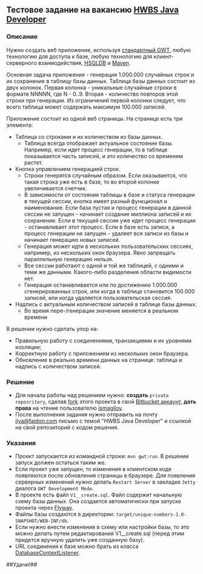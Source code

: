 ## Тестовое задание на вакансию **[HWBS Java Developer](https://moikrug.ru/vacancies/1000005277)**

### Описание ###

Нужно создать веб приложение, используя [стандартный GWT](http://www.gwtproject.org), любую технологию для доступа к базе, любую технологию для клиент-серверного взаимодействия, [HSQLDB](hsqldb.org) и [Maven](https://maven.apache.org).

Основная задача приложения - генерация 1.000.000 случайных строк и их сохранение в таблицу базы данных. Таблица базы данных состоит из двух колонок. Первая колонка - уникальные случайные строки в формате NNNNN, где N - 0..9. Вторая - количество повторов этой строки при генерации. Из ограничений первой колонки следует, что всего таблица может содержать максимум 100.000 записей. 

Приложение состоит из одной веб страницы. На странице есть три элемента:

* Таблица со строками и их количеством из базы данных. 
    * Таблица всегда отображает актуальное состояние базы. Например, если идет процесс генерации, то в таблице показывается часть записей, и это количество со временем растет.
* Кнопка управлением генерацией строк. 
    * Строки генерятся случайным образом. Если оказывается, что такая строка уже есть в базе, то во второй колонке увеличивается счетчик.
    * В зависимости от состояния таблицы в базе и статуса генерации в текущей сессии, кнопка имеет разный функционал и наименование. Если база пустая и процесс генерации в данной сессии не запущен - начинает создание миллиона записей и их сохранение. Если в текущей сессии уже идет процесс генерации - останавливает этот процесс. Если в базе есть записи, а процесс генерации не запущен - удаляет все записи из базы и начинает генерацию новых записей. 
    * Генерация может идти в нескольких пользовательских сессиях, например, из нескольких окон браузера. Явно запрещать параллельную генерацию нельзя.
    * Все сессии работают с одной и той же таблицей, с одними и теми же данными. Какого-либо разделения области видимости нет.
    * Генерация останавливается или по достижению 1.000.000 сгенерированных строк, или когда в таблице становится 100.000 записей, или когда удаляется пользовательская сессия.
* Надпись с актуальным количеством записей в таблице базы данных. 
    * Во время пере-/генерации значение меняется в реальном времени

В решении нужно сделать упор на:

* Правильную работу с соединениями, транзакциями и их уровнями изоляции;
* Корректную работу с приложением из нескольких окон браузера.
* Обновление в реально времени данных на странице: таблица и надпись с количеством записей.

### Решение ###

* Для начала работы над решением нужно: **создать** `private reposritory`, сделав [fork](https://confluence.atlassian.com/bitbucket/forking-a-repository-221449527.html) этого проекта в свой [Bitbucket аккаунт](https://bitbucket.org/account/signup), **дать права** на чтение пользователю [ismagilov](https://bitbucket.org/ismagilov).
* После выполнения задания нужно отправить на почту ilya@faidon.com письмо с темой "HWBS Java Developer" и ссылкой на свой репозиторий с кодом решения.

### Указания ###

* Проект запускается из командной строки: `mvn gwt:run`. В решении запуск должен остаться таким же.
* Если проект уже запущен, то изменения в клиентском коде появляются после обновления страницы в браузере. Для появления серверных изменений нужно делать `Restart Server` в закладке `Jetty` диалога  `GWT Development Mode`.
* В проекте есть файл `V1__create.sql`. Файл содержит начальную схему базы данных. Она создается автоматически при запуске проекта через [Flyway](http://flywaydb.org).
* Файлы базы создаются в директории: `target/unique-numbers-1.0-SNAPSHOT/WEB-INF/db`.
* Если нужно внести изменения в схему или настройки базы, то это можно делать путем редактирования V1__create.sql (перед этим придется вручную удалить уже созданную базу).
* URL соединения к базе можно брать из класса [DatabaseContextListener](https://bitbucket.org/singulator/com.faidon.job.hwbs.unique-numbers/src/master/src/main/java/com/faidon/job/hwbs/un/server/DatabaseContextListener.java?at=master&fileviewer=file-view-default).

##Удачи!##